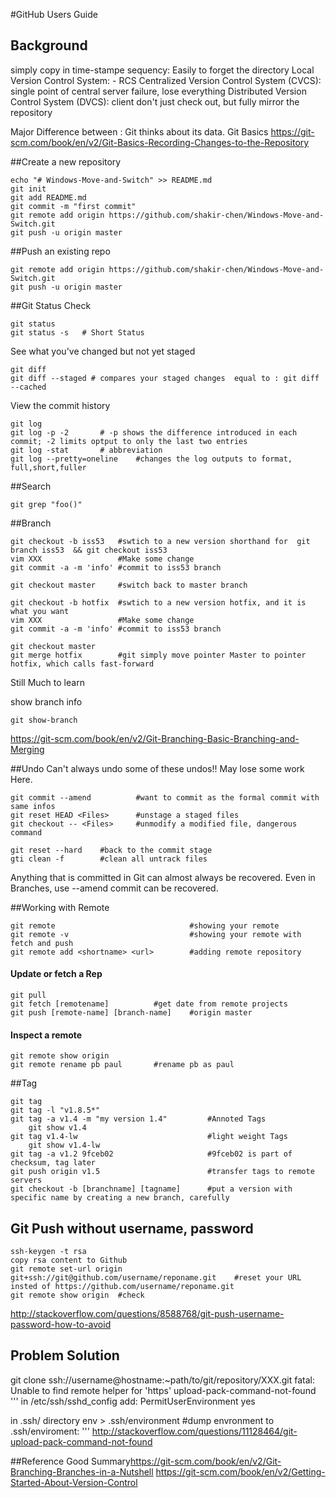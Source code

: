 #GitHub Users Guide
## Background
simply copy in time-stampe sequency: Easily to forget the directory
Local Version Control System: - RCS
Centralized Version Control System (CVCS): single point of central server failure, lose everything
Distributed Version Control System (DVCS): client don't just check out, but fully mirror the repository

Major Difference between : Git thinks about its data.
Git Basics <https://git-scm.com/book/en/v2/Git-Basics-Recording-Changes-to-the-Repository>



##Create a new repository
```
echo "# Windows-Move-and-Switch" >> README.md
git init
git add README.md
git commit -m "first commit"
git remote add origin https://github.com/shakir-chen/Windows-Move-and-Switch.git
git push -u origin master
```

##Push an existing repo
```
git remote add origin https://github.com/shakir-chen/Windows-Move-and-Switch.git
git push -u origin master
```

##Git Status Check
```
git status
git status -s   # Short Status
```
See what you've changed but not yet staged
```
git diff
git diff --staged # compares your staged changes  equal to : git diff --cached
```
View the commit history

```
git log
git log -p -2       # -p shows the difference introduced in each commit; -2 limits optput to only the last two entries
git log -stat       # abbreviation
git log --pretty=oneline    #changes the log outputs to format,  full,short,fuller
```

##Search
```
git grep "foo()"
```

##Branch
```
git checkout -b iss53   #swtich to a new version shorthand for  git branch iss53  && git checkout iss53
vim XXX                 #Make some change
git commit -a -m 'info' #commit to iss53 branch

git checkout master     #switch back to master branch

git checkout -b hotfix  #swtich to a new version hotfix, and it is what you want
vim XXX                 #Make some change
git commit -a -m 'info' #commit to iss53 branch

git checkout master
git merge hotfix        #git simply move pointer Master to pointer hotfix, which calls fast-forward
```
Still Much to learn

show branch info
```
git show-branch
```

<https://git-scm.com/book/en/v2/Git-Branching-Basic-Branching-and-Merging>


##Undo
Can't always undo some of these undos!!
May lose some work Here.
```
git commit --amend          #want to commit as the formal commit with same infos
git reset HEAD <Files>      #unstage a staged files
git checkout -- <Files>     #unmodify a modified file, dangerous command
```
```
git reset --hard    #back to the commit stage
gti clean -f        #clean all untrack files
```
Anything that is committed in Git can almost always be recovered. Even in Branches, use --amend commit can be recovered.

##Working with Remote
```
git remote                              #showing your remote
git remote -v                           #showing your remote with fetch and push
git remote add <shortname> <url>        #adding remote repository
```
#### Update or fetch a Rep
```
git pull
git fetch [remotename]          #get date from remote projects
git push [remote-name] [branch-name]    #origin master
```
#### Inspect a remote
```
git remote show origin
git remote rename pb paul       #rename pb as paul
```

##Tag
```
git tag
git tag -l "v1.8.5*"
git tag -a v1.4 -m "my version 1.4"         #Annoted Tags
    git show v1.4
git tag v1.4-lw                             #light weight Tags
    git show v1.4-lw
git tag -a v1.2 9fceb02                     #9fceb02 is part of checksum, tag later
git push origin v1.5                        #transfer tags to remote servers
git checkout -b [branchname] [tagname]      #put a version with specific name by creating a new branch, carefully
```

## Git Push without username, password
```
ssh-keygen -t rsa
copy rsa content to Github
git remote set-url origin git+ssh://git@github.com/username/reponame.git    #reset your URL insted of https://github.com/username/reponame.git
git remote show origin  #check
```
<http://stackoverflow.com/questions/8588768/git-push-username-password-how-to-avoid>

## Problem Solution
git clone ssh://username@hostname:~path/to/git/repository/XXX.git
fatal: Unable to find remote helper for 'https'
upload-pack-command-not-found
'''
in /etc/ssh/sshd_config add:
PermitUserEnvironment yes

in .ssh/ directory
env > .ssh/environment #dump envronment to .ssh/enviroment:
'''
<http://stackoverflow.com/questions/11128464/git-upload-pack-command-not-found>






##Reference
Good Summary<https://git-scm.com/book/en/v2/Git-Branching-Branches-in-a-Nutshell>
<https://git-scm.com/book/en/v2/Getting-Started-About-Version-Control>

